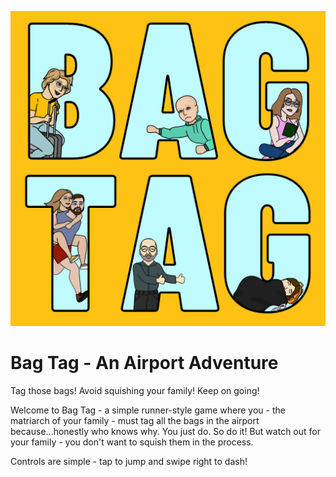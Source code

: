 ![Bag Tag Logo](/assets/art/logo.png)

# Bag Tag - An Airport Adventure

Tag those bags! Avoid squishing your family! Keep on going!

Welcome to Bag Tag - a simple runner-style game where you - the matriarch of your family - must tag all the bags in the airport because...honestly who knows why. You just do. So do it! But watch out for your family - you don't want to squish them in the process.

Controls are simple - tap to jump and swipe right to dash!
